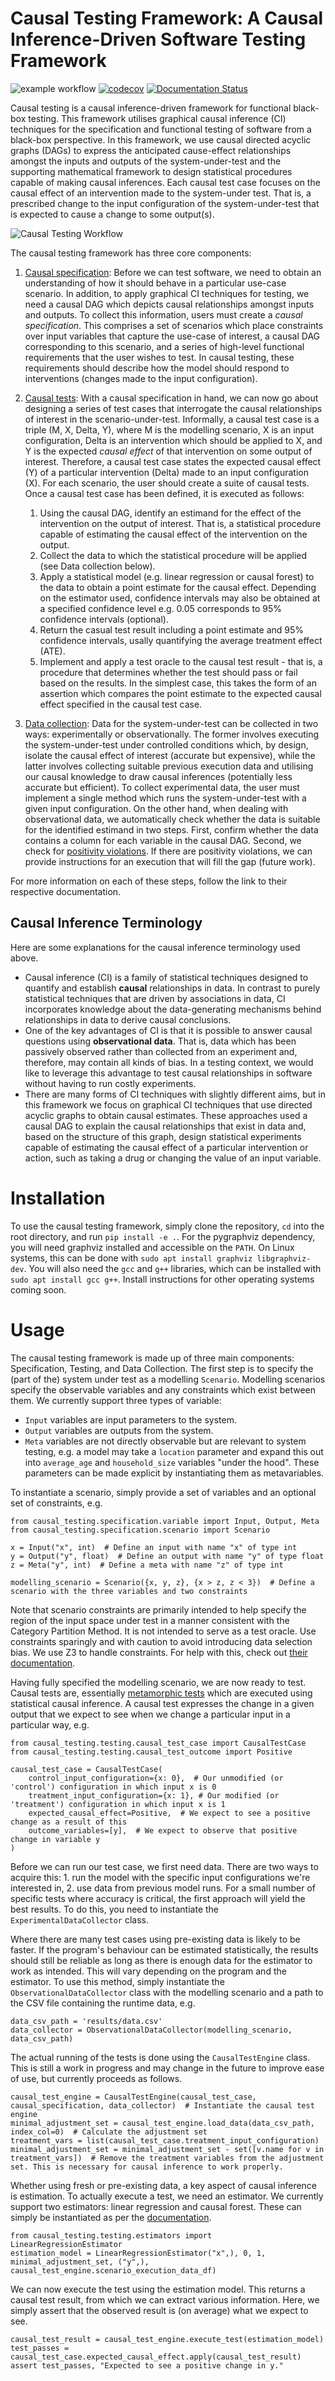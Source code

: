 # Causal Testing Framework: A Causal Inference-Driven Software Testing Framework

 ![example workflow](https://github.com/CITCOM-project/CausalTestingFramework/actions/workflows/ci-tests.yaml/badge.svg) [![codecov](https://codecov.io/gh/CITCOM-project/CausalTestingFramework/branch/main/graph/badge.svg?token=04ijFVrb4a)](https://codecov.io/gh/CITCOM-project/CausalTestingFramework) [![Documentation Status](https://readthedocs.org/projects/causal-testing-framework/badge/?version=latest)](https://causal-testing-framework.readthedocs.io/en/latest/?badge=latest)

Causal testing is a causal inference-driven framework for functional black-box testing. This framework utilises graphical causal inference (CI) techniques for the specification and functional testing of software from a black-box perspective. In this framework, we use causal directed acyclic graphs (DAGs) to express the anticipated cause-effect relationships amongst the inputs and outputs of the system-under-test and the supporting mathematical framework to design statistical procedures capable of making causal inferences. Each causal test case focuses on the causal effect of an intervention made to the system-under test. That is, a prescribed change to the input configuration of the system-under-test that is expected to cause a change to some output(s).

![Causal Testing Workflow](images/workflow.png)

The causal testing framework has three core components:

1. [Causal specification](causal_testing/specification/README.md): Before we can test software, we need to obtain an understanding of how it should behave in a particular use-case scenario. In addition, to apply graphical CI techniques for testing, we need a causal DAG which depicts causal relationships amongst inputs and outputs. To collect this information, users must create a _causal specification_. This comprises a set of scenarios which place constraints over input variables that capture the use-case of interest, a causal DAG corresponding to this scenario, and a series of high-level functional requirements that the user wishes to test. In causal testing, these requirements should describe how the model should respond to interventions (changes made to the input configuration).

2. [Causal tests](causal_testing/testing/README.md): With a causal specification in hand, we can now go about designing a series of test cases that interrogate the causal relationships of interest in the scenario-under-test. Informally, a causal test case is a triple (M, X, Delta, Y), where M is the modelling scenario, X is an input configuration, Delta is an intervention which should be applied to X, and Y is the expected _causal effect_ of that intervention on some output of interest. Therefore, a causal test case states the expected causal effect (Y) of a particular intervention (Delta) made to an input configuration (X). For each scenario, the user should create a suite of causal tests. Once a causal test case has been defined, it is executed as follows:
    1. Using the causal DAG, identify an estimand for the effect of the intervention on the output of interest. That is, a statistical procedure capable of estimating the causal effect of the intervention on the output.
    2. Collect the data to which the statistical procedure will be applied (see Data collection below).
    3. Apply a statistical model (e.g. linear regression or causal forest) to the data to obtain a point estimate for the causal effect. Depending on the estimator used, confidence intervals may also be obtained at a specified confidence level e.g. 0.05 corresponds to 95% confidence intervals (optional).
    4. Return the casual test result including a point estimate and 95% confidence intervals, usally quantifying the average treatment effect (ATE).
    5. Implement and apply a test oracle to the causal test result - that is, a procedure that determines whether the test should pass or fail based on the results. In the simplest case, this takes the form of an assertion which compares the point estimate to the expected causal effect specified in the causal test case.

3. [Data collection](causal_testing/data_collection/README.md): Data for the system-under-test can be collected in two ways: experimentally or observationally. The former involves executing the system-under-test under controlled conditions which, by design, isolate the causal effect of interest (accurate but expensive), while the latter involves collecting suitable previous execution data and utilising our causal knowledge to draw causal inferences (potentially less accurate but efficient). To collect experimental data, the user must implement a single method which runs the system-under-test with a given input configuration. On the other hand, when dealing with observational data, we automatically check whether the data is suitable for the identified estimand in two steps. First, confirm whether the data contains a column for each variable in the causal DAG. Second, we check for [positivity violations](https://www.youtube.com/watch?v=4xc8VkrF98w). If there are positivity violations, we can provide instructions for an execution that will fill the gap (future work).

For more information on each of these steps, follow the link to their respective documentation.

## Causal Inference Terminology
Here are some explanations for the causal inference terminology used above.

- Causal inference (CI) is a family of statistical techniques designed to quantify and establish **causal** relationships in data. In contrast to purely statistical techniques that are driven by associations in data, CI incorporates knowledge about the data-generating mechanisms behind relationships in data to derive causal conclusions.
- One of the key advantages of CI is that it is possible to answer causal questions using **observational data**. That is, data which has been passively observed rather than collected from an experiment and, therefore, may contain all kinds of bias. In a testing context, we would like to leverage this advantage to test causal relationships in software without having to run costly experiments.
- There are many forms of CI techniques with slightly different aims, but in this framework we focus on graphical CI techniques that use directed acyclic graphs to obtain causal estimates. These approaches used a causal DAG to explain the causal relationships that exist in data and, based on the structure of this graph, design statistical experiments capable of estimating the causal effect of a particular intervention or action, such as taking a drug or changing the value of an input variable.

# Installation
To use the causal testing framework, simply clone the repository, `cd` into the root directory, and run `pip install -e .`. For the pygraphviz dependency, you will need graphviz installed and accessible on the `PATH`. On Linux systems, this can be done with `sudo apt install graphviz libgraphviz-dev`. You will also need the `gcc` and `g++` libraries, which can be installed with `sudo apt install gcc g++`. Install instructions for other operating systems coming soon.

# Usage
The causal testing framework is made up of three main components: Specification, Testing, and Data Collection. The first step is to specify the (part of the) system under test as a modelling `Scenario`. Modelling scenarios specify the observable variables and any constraints which exist between them. We currently support three types of variable:
  - `Input` variables are input parameters to the system.
  - `Output` variables are outputs from the system.
  - `Meta` variables are not directly observable but are relevant to system testing, e.g. a model may take a `location` parameter and expand this out into `average_age` and `household_size` variables "under the hood". These parameters can be made explicit by instantiating them as metavariables.

To instantiate a scenario, simply provide a set of variables and an optional set of constraints, e.g.
```
from causal_testing.specification.variable import Input, Output, Meta
from causal_testing.specification.scenario import Scenario

x = Input("x", int)  # Define an input with name "x" of type int
y = Output("y", float)  # Define an output with name "y" of type float
z = Meta("y", int)  # Define a meta with name "z" of type int

modelling_scenario = Scenario({x, y, z}, {x > z, z < 3})  # Define a scenario with the three variables and two constraints
```

Note that scenario constraints are primarily intended to help specify the region of the input space under test in a manner consistent with the Category Partition Method. It is not intended to serve as a test oracle. Use constraints sparingly and with caution to avoid introducing data selection bias. We use Z3 to handle constraints. For help with this, check out [their documentation](https://ericpony.github.io/z3py-tutorial/guide-examples.htm).

Having fully specified the modelling scenario, we are now ready to test. Causal tests are, essentially [metamorphic tests](https://en.wikipedia.org/wiki/Metamorphic_testing) which are executed using statistical causal inference. A causal test expresses the change in a given output that we expect to see when we change a particular input in a particular way, e.g.
```
from causal_testing.testing.causal_test_case import CausalTestCase
from causal_testing.testing.causal_test_outcome import Positive

causal_test_case = CausalTestCase(
    control_input_configuration={x: 0},  # Our unmodified (or 'control') configuration in which input x is 0
    treatment_input_configuration={x: 1}, # Our modified (or 'treatment') configuration in which input x is 1
    expected_causal_effect=Positive,  # We expect to see a positive change as a result of this
    outcome_variables=[y],  # We expect to observe that positive change in variable y
)
```

Before we can run our test case, we first need data. There are two ways to acquire this: 1. run the model with the specific input configurations we're interested in, 2. use data from previous model runs. For a small number of specific tests where accuracy is critical, the first approach will yield the best results. To do this, you need to instantiate the `ExperimentalDataCollector` class.

Where there are many test cases using pre-existing data is likely to be faster. If the program's behaviour can be estimated statistically, the results should still be reliable as long as there is enough data for the estimator to work as intended. This will vary depending on the program and the estimator. To use this method, simply instantiate the `ObservationalDataCollector` class with the modelling scenario and a path to the CSV file containing the runtime data, e.g.
```
data_csv_path = 'results/data.csv'
data_collector = ObservationalDataCollector(modelling_scenario, data_csv_path)
```


The actual running of the tests is done using the `CausalTestEngine` class. This is still a work in progress and may change in the future to improve ease of use, but currently proceeds as follows.

```
causal_test_engine = CausalTestEngine(causal_test_case, causal_specification, data_collector)  # Instantiate the causal test engine
minimal_adjustment_set = causal_test_engine.load_data(data_csv_path, index_col=0)  # Calculate the adjustment set
treatment_vars = list(causal_test_case.treatment_input_configuration)
minimal_adjustment_set = minimal_adjustment_set - set([v.name for v in treatment_vars])  # Remove the treatment variables from the adjustment set. This is necessary for causal inference to work properly.
```

Whether using fresh or pre-existing data, a key aspect of causal inference is estimation. To actually execute a test, we need an estimator. We currently support two estimators: linear regression and causal forest. These can simply be instantiated as per the [documentation](https://causal-testing-framework.readthedocs.io/en/latest/autoapi/causal_testing/testing/estimators/index.html).

```
from causal_testing.testing.estimators import LinearRegressionEstimator
estimation_model = LinearRegressionEstimator("x",), 0, 1, minimal_adjustment_set, ("y",), causal_test_engine.scenario_execution_data_df)
```

We can now execute the test using the estimation model. This returns a causal test result, from which we can extract various information. Here, we simply assert that the observed result is (on average) what we expect to see.

```
causal_test_result = causal_test_engine.execute_test(estimation_model)
test_passes = causal_test_case.expected_causal_effect.apply(causal_test_result)
assert test_passes, "Expected to see a positive change in y."
```
